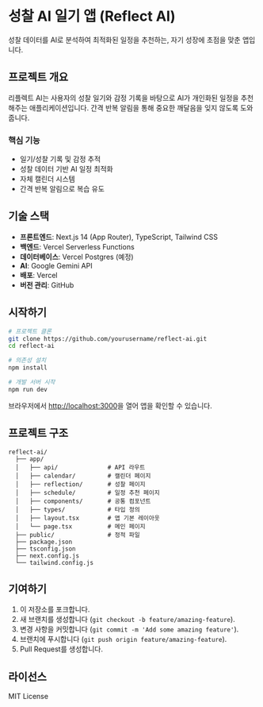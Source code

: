 # 성찰 AI 일기 앱 (Reflect AI)

성찰 데이터를 AI로 분석하여 최적화된 일정을 추천하는, 자기 성장에 초점을 맞춘 앱입니다.

## 프로젝트 개요

리플렉트 AI는 사용자의 성찰 일기와 감정 기록을 바탕으로 AI가 개인화된 일정을 추천해주는 애플리케이션입니다. 간격 반복 알림을 통해 중요한 깨달음을 잊지 않도록 도와줍니다.

### 핵심 기능

- 일기/성찰 기록 및 감정 추적
- 성찰 데이터 기반 AI 일정 최적화
- 자체 캘린더 시스템
- 간격 반복 알림으로 복습 유도

## 기술 스택

- **프론트엔드**: Next.js 14 (App Router), TypeScript, Tailwind CSS
- **백엔드**: Vercel Serverless Functions
- **데이터베이스**: Vercel Postgres (예정)
- **AI**: Google Gemini API
- **배포**: Vercel
- **버전 관리**: GitHub

## 시작하기

```bash
# 프로젝트 클론
git clone https://github.com/yourusername/reflect-ai.git
cd reflect-ai

# 의존성 설치
npm install

# 개발 서버 시작
npm run dev
```

브라우저에서 [http://localhost:3000](http://localhost:3000)을 열어 앱을 확인할 수 있습니다.

## 프로젝트 구조

```
reflect-ai/
  ├── app/
  │   ├── api/              # API 라우트
  │   ├── calendar/         # 캘린더 페이지
  │   ├── reflection/       # 성찰 페이지
  │   ├── schedule/         # 일정 추천 페이지
  │   ├── components/       # 공통 컴포넌트
  │   ├── types/            # 타입 정의
  │   ├── layout.tsx        # 앱 기본 레이아웃
  │   └── page.tsx          # 메인 페이지
  ├── public/               # 정적 파일
  ├── package.json
  ├── tsconfig.json
  ├── next.config.js
  └── tailwind.config.js
```

## 기여하기

1. 이 저장소를 포크합니다.
2. 새 브랜치를 생성합니다 (`git checkout -b feature/amazing-feature`).
3. 변경 사항을 커밋합니다 (`git commit -m 'Add some amazing feature'`).
4. 브랜치에 푸시합니다 (`git push origin feature/amazing-feature`).
5. Pull Request를 생성합니다.

## 라이선스

MIT License
